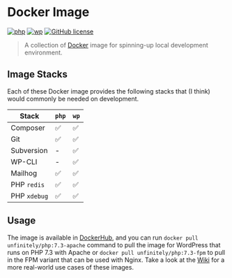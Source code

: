 # Docker Image

[![php](https://github.com/unfinitely/docker/actions/workflows/php.yml/badge.svg)](https://github.com/unfinitely/docker/actions/workflows/php.yml) [![wp](https://github.com/unfinitely/docker/actions/workflows/wp.yml/badge.svg)](https://github.com/unfinitely/docker/actions/workflows/wp.yml) [![GitHub license](https://img.shields.io/github/license/unfinitely/docker)](https://github.com/unfinitely/docker/blob/main/LICENSE)

> A collection of [Docker](https://www.docker.com/) image for spinning-up local development environment.

## Image Stacks

Each of these Docker image provides the following stacks that (I think) would commonly be needed on development.

| Stack | `php` | `wp` |
| --- | --- | --- |
| Composer | ✅ | ✅ |
| Git | ✅ | ✅ |
| Subversion | - | ✅ |
| WP-CLI | - | ✅ |
| Mailhog | ✅ | ✅ |
| PHP `redis` | ✅ | ✅ |
| PHP `xdebug` | ✅ | ✅ |

## Usage

The image is available in [DockerHub](https://hub.docker.com/), and you can run `docker pull unfinitely/php:7.3-apache` command to pull the image for WordPress that runs on PHP 7.3 with Apache or `docker pull unfinitely/php:7.3-fpm` to pull in the FPM variant that can be used with Nginx. Take a look at the [Wiki](https://github.com/unfinitely/docker/wiki) for a more real-world use cases of these images.
